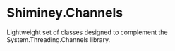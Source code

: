 # Shiminey.Channels
Lightweight set of classes designed to complement the System.Threading.Channels library.
